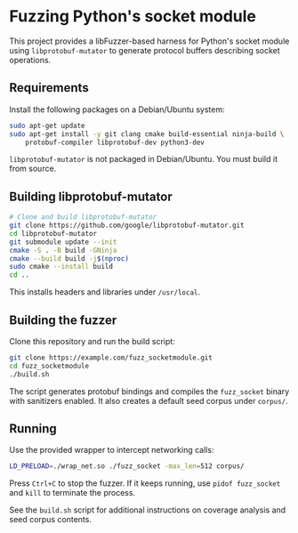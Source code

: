 # Fuzzing Python's socket module

This project provides a libFuzzer-based harness for Python's socket module using `libprotobuf-mutator` to generate protocol buffers describing socket operations.

## Requirements

Install the following packages on a Debian/Ubuntu system:

```bash
sudo apt-get update
sudo apt-get install -y git clang cmake build-essential ninja-build \
    protobuf-compiler libprotobuf-dev python3-dev
```

`libprotobuf-mutator` is not packaged in Debian/Ubuntu. You must build it from source.

## Building libprotobuf-mutator

```bash
# Clone and build libprotobuf-mutator
git clone https://github.com/google/libprotobuf-mutator.git
cd libprotobuf-mutator
git submodule update --init
cmake -S . -B build -GNinja
cmake --build build -j$(nproc)
sudo cmake --install build
cd ..
```

This installs headers and libraries under `/usr/local`.

## Building the fuzzer

Clone this repository and run the build script:

```bash
git clone https://example.com/fuzz_socketmodule.git
cd fuzz_socketmodule
./build.sh
```

The script generates protobuf bindings and compiles the `fuzz_socket` binary with sanitizers enabled. It also creates a default seed corpus under `corpus/`.

## Running

Use the provided wrapper to intercept networking calls:

```bash
LD_PRELOAD=./wrap_net.so ./fuzz_socket -max_len=512 corpus/
```

Press `Ctrl+C` to stop the fuzzer. If it keeps running,
use `pidof fuzz_socket` and `kill` to terminate the process.

See the `build.sh` script for additional instructions on coverage analysis and seed corpus contents.
